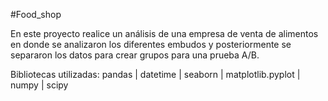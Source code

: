 #Food_shop

En este proyecto realice un análisis de una empresa de venta de alimentos en donde se analizaron los diferentes embudos y posteriormente se separaron los datos para crear grupos para una prueba A/B.

Bibliotecas utilizadas:
pandas | datetime | seaborn | matplotlib.pyplot | numpy | scipy 

